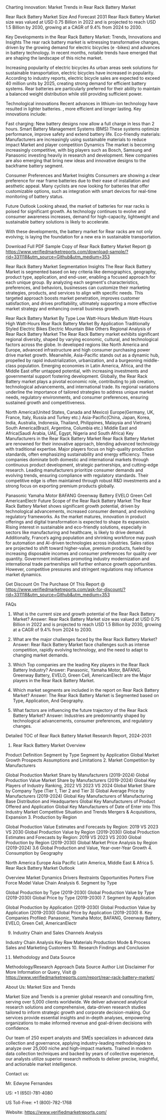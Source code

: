 Charting Innovation: Market Trends in Rear Rack Battery Market


Rear Rack Battery Market Size And Forecast 2031
Rear Rack Battery Market size was valued at USD 0.75 Billion in 2022 and is projected to reach USD 1.5 Billion by 2030, growing at a CAGR of 9.4% from 2024 to 2030.

Key Developments in the Rear Rack Battery Market: Trends, Innovations and Insights
The rear rack battery market is witnessing transformative changes, driven by the growing demand for electric bicycles (e -bikes) and advances in battery technology. In recent months, notable trends have emerged that are shaping the landscape of this niche market.

Increasing popularity of electric bicycles
As urban areas seek solutions for sustainable transportation, electric bicycles have increased in popularity. According to industry reports, electric bicycle sales are expected to exceed 40 million units by 2025, creating strong demand for efficient battery systems. Rear batteries are particularly preferred for their ability to maintain a balanced weight distribution while still providing sufficient power.

Technological innovations
Recent advances in lithium-ion technology have resulted in lighter batteries. , more efficient and longer lasting. Key innovations include:

Fast charging: New battery designs now allow a full charge in less than 2 hours.
Smart Battery Management Systems (BMS):These systems optimize performance, improve safety and extend battery life.
Eco-friendly materials: Manufacturers are increasingly using sustainable materials to reduce impact
Market and player competition Dynamics
The market is becoming increasingly competitive, with big players such as Bosch, Samsung and Panasonic investing heavily in research and development. New companies are also emerging that bring new ideas and innovative designs to the backframe battery segment.

Consumer Preferences and Market Insights
Consumers are showing a clear preference for rear frame batteries due to their ease of installation and aesthetic appeal. Many cyclists are now looking for batteries that offer customizable options, such as integration with smart devices for real-time monitoring of battery status.

Future Outlook
Looking ahead, the market of batteries for rear racks is poised for significant growth. As technology continues to evolve and consumer awareness increases, demand for high-capacity, lightweight and sustainable battery solutions is likely to accelerate.

With these developments, the battery market for Rear racks are not only evolving; is laying the foundation for a new era in sustainable transportation.

Download Full PDF Sample Copy of Rear Rack Battery Market Report @ https://www.verifiedmarketreports.com/download-sample/?rid=331118&utm_source=Github&utm_medium=353

Rear Rack Battery Market Segmentation Insights
The Rear Rack Battery Market is segmented based on key criteria like demographics, geography, product type, application, and end-user, enabling a focused approach for each unique group. By analyzing each segment's characteristics, preferences, and behaviors, businesses can customize their marketing strategies, products, and services to align with specific needs. This targeted approach boosts market penetration, improves customer satisfaction, and drives profitability, ultimately supporting a more effective market strategy and enhancing overall business growth.

Rear Rack Battery Market By Type
Low Watt-Hours
Medium Watt-Hours
High Watt-Hours
Rear Rack Battery Market By Application
Traditionally Styled Electric Bikes
Electric Mountain Bike
Others
Regional Analysis of Rear Rack Battery Market
The Rear Rack Battery market exhibits significant regional diversity, shaped by varying economic, cultural, and technological factors across the globe. In developed regions like North America and Europe, advanced infrastructure and high consumer purchasing power drive market growth. Meanwhile, Asia-Pacific stands out as a dynamic hub, propelled by rapid industrialization, urbanization, and a burgeoning middle-class population. Emerging economies in Latin America, Africa, and the Middle East offer untapped potential, with increasing investments and governmental support fostering development. Globally, the Rear Rack Battery market plays a pivotal economic role, contributing to job creation, technological advancements, and international trade. Its regional variations underline the importance of tailored strategies to address unique market needs, regulatory environments, and consumer preferences, ensuring sustained growth and competitiveness.

North America(United States, Canada and Mexico)
Europe(Germany, UK, France, Italy, Russia and Turkey etc.)
Asia-Pacific(China, Japan, Korea, India, Australia, Indonesia, Thailand, Philippines, Malaysia and Vietnam)
South America(Brazil, Argentina, Columbia etc.)
Middle East and Africa(Saudi Arabia, UAE, Egypt, Nigeria and South Africa)
Key Manufacturers in the Rear Rack Battery Market
Rear Rack Battery Market are renowned for their innovative approach, blending advanced technology with traditional expertise. Major players focus on high-quality production standards, often emphasizing sustainability and energy efficiency. These companies dominate both domestic and international markets through continuous product development, strategic partnerships, and cutting-edge research. Leading manufacturers prioritize consumer demands and evolving trends, ensuring compliance with regulatory standards. Their competitive edge is often maintained through robust R&D investments and a strong focus on exporting premium products globally.

Panasonic
Yamaha Motor
BAFANG
Greenway Battery
EVELO
Green Cell
AmericanElectr
Future Scope of the Rear Rack Battery Market
The Rear Rack Battery Market shows significant growth potential, driven by technological advancements, increased consumer demand, and evolving regulatory frameworks. As the market matures, innovation in product offerings and digital transformation is expected to shape its expansion. Rising interest in sustainable and eco-friendly solutions, especially in sectors like manufacturing and healthcare, is likely to drive demand. Additionally, France’s aging population and shrinking workforce may push for automation and AI-driven technologies across industries. Sales ratios are projected to shift toward higher-value, premium products, fueled by increasing disposable incomes and consumer preferences for quality over quantity. Government initiatives promoting industry modernization and international trade partnerships will further enhance growth opportunities. However, competitive pressures and stringent regulations may influence market dynamics.

Get Discount On The Purchase Of This Report @ https://www.verifiedmarketreports.com/ask-for-discount/?rid=331118&utm_source=Github&utm_medium=353

FAQs
1. What is the current size and growth potential of the Rear Rack Battery Market?
Answer: Rear Rack Battery Market size was valued at USD 0.75 Billion in 2022 and is projected to reach USD 1.5 Billion by 2030, growing at a CAGR of 9.4% from 2024 to 2030.

2. What are the major challenges faced by the Rear Rack Battery Market?
Answer: Rear Rack Battery Market face challenges such as intense competition, rapidly evolving technology, and the need to adapt to changing market demands.

3. Which Top companies are the leading Key players in the Rear Rack Battery Industry?
Answer: Panasonic, Yamaha Motor, BAFANG, Greenway Battery, EVELO, Green Cell, AmericanElectr are the Major players in the Rear Rack Battery Market.

4. Which market segments are included in the report on Rear Rack Battery Market?
Answer: The Rear Rack Battery Market is Segmented based on Type, Application, And Geography.

5. What factors are influencing the future trajectory of the Rear Rack Battery Market?
Answer: Industries are predominantly shaped by technological advancements, consumer preferences, and regulatory changes.

Detailed TOC of Rear Rack Battery Market Research Report, 2024-2031
1. Rear Rack Battery Market Overview

Product Definition
Segment by Type
Segment by Application
Global Market Growth Prospects
Assumptions and Limitations
2. Market Competition by Manufacturers

Global Production Market Share by Manufacturers (2019-2024)
Global Production Value Market Share by Manufacturers (2019-2024)
Global Key Players of Industry Ranking, 2022 VS 2023 VS 2024
Global Market Share by Company Type (Tier 1, Tier 2 and Tier 3)
Global Average Price by Manufacturers (2019-2024)
Global Key Manufacturers of Manufacturing Base Distribution and Headquarters
Global Key Manufacturers of Product Offered and Application
Global Key Manufacturers of Date of Enter into This Industry
Market Competitive Situation and Trends
Mergers & Acquisitions, Expansion
3. Production by Region

Global Production Value Estimates and Forecasts by Region: 2019 VS 2023 VS 2030
Global Production Value by Region (2019-2030)
Global Production Estimates and Forecasts by Region: 2019 VS 2023 VS 2030
Global Production by Region (2019-2030)
Global Market Price Analysis by Region (2019-2024) 3.6 Global Production and Value, Year-over-Year Growth
4. Consumption by Geography

North America
Europe
Asia Pacific
Latin America, Middle East & Africa
5. Rear Rack Battery Market Outlook

Overview
Market Dynamics
Drivers
Restraints
Opportunities
Porters Five Force Model
Value Chain Analysis 
6. Segment by Type

Global Production by Type (2019-2030)
Global Production Value by Type (2019-2030)
Global Price by Type (2019-2030)
7. Segment by Application

Global Production by Application (2019-2030)
Global Production Value by Application (2019-2030)
Global Price by Application (2019-2030)
8. Key Companies Profiled: Panasonic, Yamaha Motor, BAFANG, Greenway Battery, EVELO, Green Cell, AmericanElectr

9. Industry Chain and Sales Channels Analysis

Industry Chain Analysis
Key Raw Materials
Production Mode & Process
Sales and Marketing
Customers
10. Research Findings and Conclusion

11. Methodology and Data Source

Methodology/Research Approach
Data Source
Author List
Disclaimer
For More Information or Query, Visit @ https://www.verifiedmarketreports.com/report/rear-rack-battery-market/

About Us: Market Size and Trends

Market Size and Trends is a premier global research and consulting firm, serving over 5,000 clients worldwide. We deliver advanced analytical research solutions and comprehensive, data-driven research studies tailored to inform strategic growth and corporate decision-making. Our services provide essential insights and in-depth analyses, empowering organizations to make informed revenue and goal-driven decisions with confidence.

Our team of 250 expert analysts and SMEs specializes in advanced data collection and governance, applying industry-leading methodologies to analyze over 25,000 niche and high-impact markets. Trained in modern data collection techniques and backed by years of collective experience, our analysts utilize superior research methods to deliver precise, insightful, and actionable market intelligence.

Contact us:

Mr. Edwyne Fernandes

US: +1 (650)-781-4080

US Toll-Free: +1 (800)-782-1768

Website: https://www.verifiedmarketreports.com/
